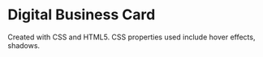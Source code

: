 # Digital Business Card

Created with CSS and HTML5. CSS properties used include hover effects, shadows.
